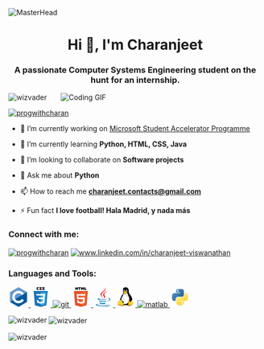 ![MasterHead](https://res.cloudinary.com/superfolio/image/upload/v1620689979/68747470733a2f2f692e70696e696d672e636f6d2f6f726967696e616c732f63362f33332f63322f63363333633230656465383266306530636564376435373064626533613166332e676966_yjuh2s.gif)
<h1 align="center">Hi 👋, I'm Charanjeet</h1>
<h3 align="center">A passionate Computer Systems Engineering student on the hunt for an internship.</h3>
<img align="right" alt="Coding GIF" width="400" src="https://cdn.dribbble.com/users/730703/screenshots/6581243/avento.gif" />

<p align="left"> <img src="https://komarev.com/ghpvc/?username=wizvader&label=Profile%20views&color=0e75b6&style=flat" alt="wizvader" /> </p>

<p align="left"> <a href="https://twitter.com/progwithcharan" target="blank"><img src="https://img.shields.io/twitter/follow/progwithcharan?logo=twitter&style=for-the-badge" alt="progwithcharan" /></a> </p>

- 🔭 I’m currently working on [Microsoft Student Accelerator Programme](https://github.com/WizVader/msa-phase-2/tree/main)

- 🌱 I’m currently learning **Python, HTML, CSS, Java**

- 👯 I’m looking to collaborate on **Software projects**

- 💬 Ask me about **Python**

- 📫 How to reach me **charanjeet.contacts@gmail.com**

- ⚡ Fun fact **I love football! Hala Madrid, y nada más**

<h3 align="left">Connect with me:</h3>
<p align="left">
<a href="https://twitter.com/progwithcharan" target="blank"><img align="center" src="https://raw.githubusercontent.com/rahuldkjain/github-profile-readme-generator/master/src/images/icons/Social/twitter.svg" alt="progwithcharan" height="30" width="40" /></a>
<a href="https://linkedin.com/in/charanjeet-viswanathan" target="blank"><img align="center" src="https://raw.githubusercontent.com/rahuldkjain/github-profile-readme-generator/master/src/images/icons/Social/linked-in-alt.svg" alt="www.linkedin.com/in/charanjeet-viswanathan" height="30" width="40" /></a>
</p>

<h3 align="left">Languages and Tools:</h3>
<p align="left"> <a href="https://www.cprogramming.com/" target="_blank" rel="noreferrer"> <img src="https://raw.githubusercontent.com/devicons/devicon/master/icons/c/c-original.svg" alt="c" width="40" height="40"/> </a> <a href="https://www.w3schools.com/css/" target="_blank" rel="noreferrer"> <img src="https://raw.githubusercontent.com/devicons/devicon/master/icons/css3/css3-original-wordmark.svg" alt="css3" width="40" height="40"/> </a> <a href="https://git-scm.com/" target="_blank" rel="noreferrer"> <img src="https://www.vectorlogo.zone/logos/git-scm/git-scm-icon.svg" alt="git" width="40" height="40"/> </a> <a href="https://www.w3.org/html/" target="_blank" rel="noreferrer"> <img src="https://raw.githubusercontent.com/devicons/devicon/master/icons/html5/html5-original-wordmark.svg" alt="html5" width="40" height="40"/> </a> <a href="https://www.java.com" target="_blank" rel="noreferrer"> <img src="https://raw.githubusercontent.com/devicons/devicon/master/icons/java/java-original.svg" alt="java" width="40" height="40"/> </a> <a href="https://www.linux.org/" target="_blank" rel="noreferrer"> <img src="https://raw.githubusercontent.com/devicons/devicon/master/icons/linux/linux-original.svg" alt="linux" width="40" height="40"/> </a> <a href="https://www.mathworks.com/" target="_blank" rel="noreferrer"> <img src="https://upload.wikimedia.org/wikipedia/commons/2/21/Matlab_Logo.png" alt="matlab" width="40" height="40"/> </a> <a href="https://www.python.org" target="_blank" rel="noreferrer"> <img src="https://raw.githubusercontent.com/devicons/devicon/master/icons/python/python-original.svg" alt="python" width="40" height="40"/> </a> </p>

<p><img align="left" src="https://github-readme-stats.vercel.app/api/top-langs?username=wizvader&show_icons=true&locale=en&layout=compact" alt="wizvader" /></p>

<p>&nbsp;<img align="center" src="https://github-readme-stats.vercel.app/api?username=wizvader&show_icons=true&locale=en" alt="wizvader" /></p>

<p><img align="center" src="https://github-readme-streak-stats.herokuapp.com/?user=wizvader&" alt="wizvader" /></p>
